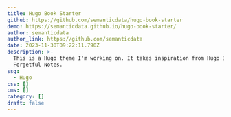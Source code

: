 ```yaml
---
title: Hugo Book Starter
github: https://github.com/semanticdata/hugo-book-starter
demo: https://semanticdata.github.io/hugo-book-starter/
author: semanticdata
author_link: https://github.com/semanticdata
date: 2023-11-30T09:22:11.790Z
description: >-
  This is a Hugo theme I'm working on. It takes inspiration from Hugo Book, and
  Forgetful Notes.
ssg:
  - Hugo
css: []
cms: []
category: []
draft: false
---
```


